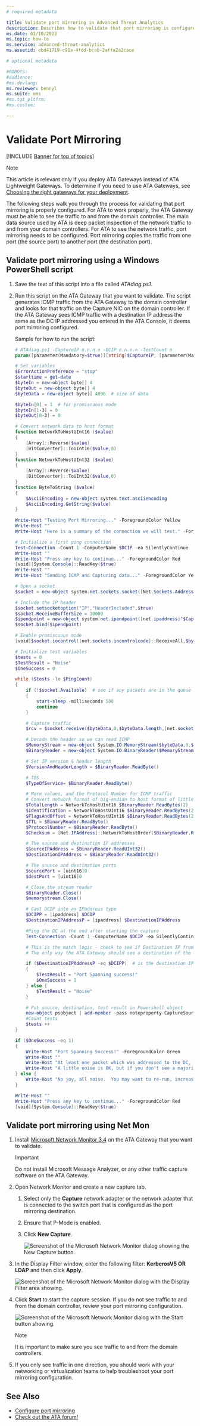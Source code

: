 ```yaml
---
# required metadata

title: Validate port mirroring in Advanced Threat Analytics
description: Describes how to validate that port mirroring is configured correctly
ms.date: 01/10/2023
ms.topic: how-to
ms.service: advanced-threat-analytics
ms.assetid: ebd41719-c91a-4fdd-bcab-2affa2a2cace

# optional metadata

#ROBOTS:
#audience:
#ms.devlang:
ms.reviewer: bennyl
ms.suite: ems
#ms.tgt_pltfrm:
#ms.custom:

---
```


# Validate Port Mirroring

[!INCLUDE [Banner for top of topics](includes/banner.md)]

> [!NOTE]
> This article is relevant only if you deploy ATA Gateways instead of ATA Lightweight Gateways. To determine if you need to use ATA Gateways, see [Choosing the right gateways for your deployment](ata-capacity-planning.md#choosing-the-right-gateway-type-for-your-deployment).

The following steps walk you through the process for validating that port mirroring is properly configured. For ATA to work properly, the ATA Gateway must be able to see the traffic to and from the domain controller. The main data source used by ATA is deep packet inspection of the network traffic to and from your domain controllers. For ATA to see the network traffic, port mirroring needs to be configured. Port mirroring copies the traffic from one port (the source port) to another port (the destination port).

## Validate port mirroring using a Windows PowerShell script

1. Save the text of this script into a file called *ATAdiag.ps1*.
1. Run this script on the ATA Gateway that you want to validate.
   The script generates ICMP traffic from the ATA Gateway to the domain controller and looks for that traffic on the Capture NIC on the domain controller.
   If the ATA Gateway sees ICMP traffic with a destination IP address the same as the DC IP addressed you entered in the ATA Console, it deems port mirroring configured.

   Sample for how to run the script:

    ```powershell
    # ATAdiag.ps1 -CaptureIP n.n.n.n -DCIP n.n.n.n -TestCount n
    param([parameter(Mandatory=$true)][string]$CaptureIP, [parameter(Mandatory=$true)][string]$DCIP, [int]$PingCount = 10)

    # Set variables
    $ErrorActionPreference = "stop"
    $starttime = get-date
    $byteIn = new-object byte[] 4
    $byteOut = new-object byte[] 4
    $byteData = new-object byte[] 4096  # size of data

    $byteIn[0] = 1  # for promiscuous mode
    $byteIn[1-3] = 0
    $byteOut[0-3] = 0

    # Convert network data to host format
    function NetworkToHostUInt16 ($value)
    {
        [Array]::Reverse($value)
        [BitConverter]::ToUInt16($value,0)
    }
    function NetworkToHostUInt32 ($value)
    {
        [Array]::Reverse($value)
        [BitConverter]::ToUInt32($value,0)
    }
    function ByteToString ($value)
    {
        $AsciiEncoding = new-object system.text.asciiencoding
        $AsciiEncoding.GetString($value)
    }

    Write-Host "Testing Port Mirroring..." -ForegroundColor Yellow
    Write-Host ""
    Write-Host "Here is a summary of the connection we will test." -ForegroundColor Yellow

    # Initialize a first ping connection
    Test-Connection -Count 1 -ComputerName $DCIP -ea SilentlyContinue
    Write-Host ""
    Write-Host "Press any key to continue..." -ForegroundColor Red
    [void][System.Console]::ReadKey($true)
    Write-Host ""
    Write-Host "Sending ICMP and Capturing data..." -ForegroundColor Yellow

    # Open a socket
    $socket = new-object system.net.sockets.socket([Net.Sockets.AddressFamily]::InterNetwork,[Net.Sockets.SocketType]::Raw,[Net.Sockets.ProtocolType]::IP)

    # Include the IP header
    $socket.setsocketoption("IP","HeaderIncluded",$true)
    $socket.ReceiveBufferSize = 10000
    $ipendpoint = new-object system.net.ipendpoint([net.ipaddress]"$CaptureIP",0)
    $socket.bind($ipendpoint)

    # Enable promiscuous mode
    [void]$socket.iocontrol([net.sockets.iocontrolcode]::ReceiveAll,$byteIn,$byteOut)

    # Initialize test variables
    $tests = 0
    $TestResult = "Noise"
    $OneSuccess = 0

    while ($tests -le $PingCount)
    {
        if (!$socket.Available)  # see if any packets are in the queue
        {
            start-sleep -milliseconds 500
            continue
        }

        # Capture traffic
        $rcv = $socket.receive($byteData,0,$byteData.length,[net.sockets.socketflags]::None)

        # Decode the header so we can read ICMP
        $MemoryStream = new-object System.IO.MemoryStream($byteData,0,$rcv)
        $BinaryReader = new-object System.IO.BinaryReader($MemoryStream)

        # Set IP version & header length
        $VersionAndHeaderLength = $BinaryReader.ReadByte()

        # TOS
        $TypeOfService= $BinaryReader.ReadByte()

        # More values, and the Protocol Number for ICMP traffic
        # Convert network format of big-endian to host format of little-endian
        $TotalLength = NetworkToHostUInt16 $BinaryReader.ReadBytes(2)
        $Identification = NetworkToHostUInt16 $BinaryReader.ReadBytes(2)
        $FlagsAndOffset = NetworkToHostUInt16 $BinaryReader.ReadBytes(2)
        $TTL = $BinaryReader.ReadByte()
        $ProtocolNumber = $BinaryReader.ReadByte()
        $Checksum = [Net.IPAddress]::NetworkToHostOrder($BinaryReader.ReadInt16())

        # The source and destination IP addresses
        $SourceIPAddress = $BinaryReader.ReadUInt32()
        $DestinationIPAddress = $BinaryReader.ReadUInt32()

        # The source and destimation ports
        $sourcePort = [uint16]0
        $destPort = [uint16]0

        # Close the stream reader
        $BinaryReader.Close()
        $memorystream.Close()

        # Cast DCIP into an IPaddress type
        $DCIPP = [ipaddress] $DCIP
        $DestinationIPAddressP = [ipaddress] $DestinationIPAddress

        #Ping the DC at the end after starting the capture
        Test-Connection -Count 1 -ComputerName $DCIP -ea SilentlyContinue | Out-Null

        # This is the match logic - check to see if Destination IP from the Ping sent matches the DCIP entered by in the ATA Console
        # The only way the ATA Gateway should see a destination of the DC is if Port Spanning is configured

        if ($DestinationIPAddressP -eq $DCIPP)  # is the destination IP eq to the DC IP?
        {
            $TestResult = "Port Spanning success!"
            $OneSuccess = 1
        } else {
            $TestResult = "Noise"
        }

        # Put source, destination, test result in Powershell object
        new-object psobject | add-member -pass noteproperty CaptureSource $([system.net.ipaddress]$SourceIPAddress) | add-member -pass noteproperty CaptureDestination $([system.net.ipaddress]$DestinationIPAddress) | Add-Member -pass NoteProperty Result $TestResult | Format-List | Out-Host
        #Count tests
        $tests ++
    }

    if ($OneSuccess -eq 1)
    {
        Write-Host "Port Spanning Success!" -ForegroundColor Green
        Write-Host ""
        Write-Host "At least one packet which was addressed to the DC, was picked up by the Gateway." -ForegroundColor Yellow
        Write-Host "A little noise is OK, but if you don't see a majority of successes, you might want to re-run." -ForegroundColor Yellow
    } else {
        Write-Host "No joy, all noise.  You may want to re-run, increase the number of Ping Counts, or check your config." -ForegroundColor Red
    }

    Write-Host ""
    Write-Host "Press any key to continue..." -ForegroundColor Red
    [void][System.Console]::ReadKey($true)
    ```

## Validate port mirroring using Net Mon
1. Install [Microsoft Network Monitor 3.4](https://www.microsoft.com/download/details.aspx?id=4865) on the ATA Gateway that you want to validate.

    > [!IMPORTANT]
    > Do not install Microsoft Message Analyzer, or any other traffic capture software on the ATA Gateway.

1. Open Network Monitor and create a new capture tab.

    1. Select only the **Capture** network adapter or the network adapter that is connected to the switch port that is configured as the port mirroring destination.

    1. Ensure that P-Mode is enabled.

    1. Click **New Capture**.

        ![Screenshot of the Microsoft Network Monitor dialog showing the New Capture button.](media/ATA-Port-Mirroring-Capture.jpg)

1. In the Display Filter window, enter the following filter: **KerberosV5 OR LDAP** and then click **Apply**.

    ![Screenshot of the Microsoft Network Monitor dialog with the Display Filter area showing.](media/ATA-Port-Mirroring-filter-settings.jpg)

1. Click **Start** to start the capture session. If you do not see traffic to and from the domain controller, review your port mirroring configuration.

    ![Screenshot of the Microsoft Network Monitor dialog with the Start button showing.](media/ATA-Port-Mirroring-Capture-traffic.jpg)

    > [!NOTE]
    > It is important to make sure you see traffic to and from the domain controllers.

1. If you only see traffic in one direction, you should work with your networking or virtualization teams to help troubleshoot your port mirroring configuration.

## See Also

- [Configure port mirroring](configure-port-mirroring.md)
- [Check out the ATA forum!](https://social.technet.microsoft.com/Forums/security/home?forum=mata)
